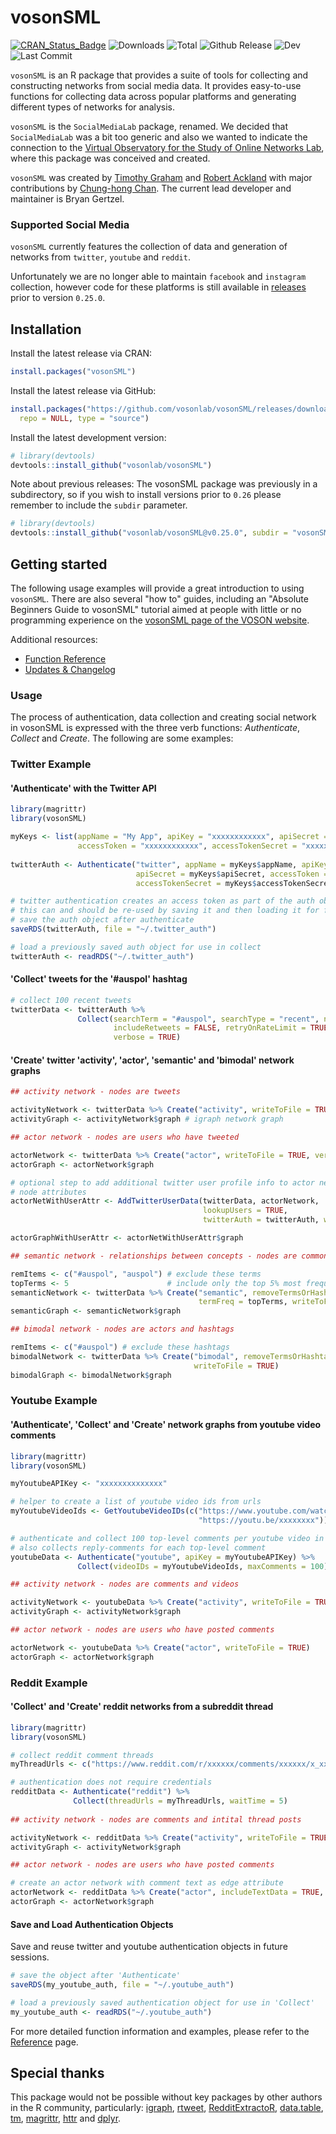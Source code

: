 # vosonSML
[![CRAN_Status_Badge](https://www.r-pkg.org/badges/version/vosonSML)](https://CRAN.R-project.org/package=vosonSML)
![Downloads](https://cranlogs.r-pkg.org/badges/vosonSML)
![Total](https://cranlogs.r-pkg.org/badges/grand-total/vosonSML)
![Github Release](https://img.shields.io/github/release-pre/vosonlab/vosonSML.svg?logo=github&colorB=8065ac)
![Dev](https://img.shields.io/static/v1?label=dev&message=v0.29.0&color=orange&logo=github)
![Last Commit](https://img.shields.io/github/last-commit/vosonlab/vosonSML.svg?logo=github)

`vosonSML` is an R package that provides a suite of tools for collecting and constructing networks from social media data. It provides easy-to-use functions for collecting data across popular platforms and generating different types of networks for analysis.

`vosonSML` is the `SocialMediaLab` package, renamed. We decided that `SocialMediaLab` was a bit too generic and also we wanted to indicate the connection to the [Virtual Observatory for the Study of Online Networks Lab](http://vosonlab.net), where this package was conceived and created.

`vosonSML` was created by [Timothy Graham](http://uq.academia.edu/TimGraham) and [Robert Ackland](https://researchers.anu.edu.au/researchers/ackland-rj) with major contributions by [Chung-hong Chan](https://github.com/chainsawriot). The current lead developer and maintainer is Bryan Gertzel.

### Supported Social Media

`vosonSML` currently features the collection of data and generation of networks from `twitter`, `youtube` and `reddit`. 

Unfortunately we are no longer able to maintain `facebook` and `instagram` collection, however code for these platforms is still available in [releases](https://github.com/vosonlab/vosonSML/releases) prior to version `0.25.0`.

## Installation

Install the latest release via CRAN:
```R
install.packages("vosonSML")
```

Install the latest release via GitHub:
```R
install.packages("https://github.com/vosonlab/vosonSML/releases/download/v0.27.2/vosonSML-0.27.2.tar.gz", 
  repo = NULL, type = "source")
```

Install the latest development version:
```R
# library(devtools)
devtools::install_github("vosonlab/vosonSML")
```

Note about previous releases: The vosonSML package was previously in a subdirectory, so if you wish to install versions prior to `0.26` please remember to include the `subdir` parameter.  
```R
# library(devtools)
devtools::install_github("vosonlab/vosonSML@v0.25.0", subdir = "vosonSML")
```

## Getting started

The following usage examples will provide a great introduction to using `vosonSML`. There are also several "how to" guides, including an "Absolute Beginners Guide to vosonSML" tutorial aimed at people with little or no programming experience on the [vosonSML page of the VOSON website](http://vosonlab.net/SocialMediaLab).

Additional resources:
- [Function Reference](https://vosonlab.github.io/vosonSML/reference/index.html)
- [Updates & Changelog](https://vosonlab.github.io/vosonSML/news/index.html)

### Usage

The process of authentication, data collection and creating social network in vosonSML is expressed with the three verb functions: *Authenticate*, *Collect* and *Create*. The following are some examples:

### Twitter Example

#### 'Authenticate' with the Twitter API
```R
library(magrittr)
library(vosonSML)

myKeys <- list(appName = "My App", apiKey = "xxxxxxxxxxxx", apiSecret = "xxxxxxxxxxxx", 
               accessToken = "xxxxxxxxxxxx", accessTokenSecret = "xxxxxxxxxxxx")
  
twitterAuth <- Authenticate("twitter", appName = myKeys$appName, apiKey = myKeys$apiKey, 
                            apiSecret = myKeys$apiSecret, accessToken = myKeys$accessToken,
                            accessTokenSecret = myKeys$accessTokenSecret)

# twitter authentication creates an access token as part of the auth object
# this can and should be re-used by saving it and then loading it for future sessions
# save the auth object after authenticate 
saveRDS(twitterAuth, file = "~/.twitter_auth")

# load a previously saved auth object for use in collect
twitterAuth <- readRDS("~/.twitter_auth")
```

#### 'Collect' tweets for the '#auspol' hashtag
```R
# collect 100 recent tweets
twitterData <- twitterAuth %>%
               Collect(searchTerm = "#auspol", searchType = "recent", numTweets = 100, 
                       includeRetweets = FALSE, retryOnRateLimit = TRUE, writeToFile = TRUE, 
                       verbose = TRUE)
```

#### 'Create' twitter 'activity', 'actor', 'semantic' and 'bimodal' network graphs
```R
## activity network - nodes are tweets

activityNetwork <- twitterData %>% Create("activity", writeToFile = TRUE)
activityGraph <- activityNetwork$graph # igraph network graph

## actor network - nodes are users who have tweeted

actorNetwork <- twitterData %>% Create("actor", writeToFile = TRUE, verbose = TRUE)
actorGraph <- actorNetwork$graph

# optional step to add additional twitter user profile info to actor network graph as 
# node attributes 
actorNetWithUserAttr <- AddTwitterUserData(twitterData, actorNetwork,
                                           lookupUsers = TRUE, 
                                           twitterAuth = twitterAuth, writeToFile = TRUE)

actorGraphWithUserAttr <- actorNetWithUserAttr$graph

## semantic network - relationships between concepts - nodes are common terms, hashtags and actors

remItems <- c("#auspol", "auspol") # exclude these terms
topTerms <- 5                      # include only the top 5% most frequent terms as nodes
semanticNetwork <- twitterData %>% Create("semantic", removeTermsOrHashtags = remItems, 
                                          termFreq = topTerms, writeToFile = TRUE)
semanticGraph <- semanticNetwork$graph

## bimodal network - nodes are actors and hashtags

remItems <- c("#auspol") # exclude these hashtags
bimodalNetwork <- twitterData %>% Create("bimodal", removeTermsOrHashtags = remItems, 
                                         writeToFile = TRUE)
bimodalGraph <- bimodalNetwork$graph
```

### Youtube Example

#### 'Authenticate', 'Collect' and 'Create' network graphs from youtube video comments
```R
library(magrittr)
library(vosonSML)

myYoutubeAPIKey <- "xxxxxxxxxxxxxx"

# helper to create a list of youtube video ids from urls
myYoutubeVideoIds <- GetYoutubeVideoIDs(c("https://www.youtube.com/watch?v=xxxxxxxx",
                                          "https://youtu.be/xxxxxxxx"))

# authenticate and collect 100 top-level comments per youtube video in list
# also collects reply-comments for each top-level comment
youtubeData <- Authenticate("youtube", apiKey = myYoutubeAPIKey) %>%
               Collect(videoIDs = myYoutubeVideoIds, maxComments = 100)

## activity network - nodes are comments and videos

activityNetwork <- youtubeData %>% Create("activity", writeToFile = TRUE)
activityGraph <- activityNetwork$graph

## actor network - nodes are users who have posted comments

actorNetwork <- youtubeData %>% Create("actor", writeToFile = TRUE)
actorGraph <- actorNetwork$graph                
```

### Reddit Example

#### 'Collect' and 'Create' reddit networks from a subreddit thread
```R
library(magrittr)
library(vosonSML)

# collect reddit comment threads
myThreadUrls <- c("https://www.reddit.com/r/xxxxxx/comments/xxxxxx/x_xxxx_xxxxxxxxx/")

# authentication does not require credentials
redditData <- Authenticate("reddit") %>%
              Collect(threadUrls = myThreadUrls, waitTime = 5)
              
## activity network - nodes are comments and intital thread posts

activityNetwork <- redditData %>% Create("activity", writeToFile = TRUE)
activityGraph <- activityNetwork$graph

## actor network - nodes are users who have posted comments

# create an actor network with comment text as edge attribute
actorNetwork <- redditData %>% Create("actor", includeTextData = TRUE, writeToFile = TRUE)
actorGraph <- actorNetwork$graph

```

#### Save and Load Authentication Objects

Save and reuse twitter and youtube authentication objects in future sessions.
```R
# save the object after 'Authenticate' 
saveRDS(my_youtube_auth, file = "~/.youtube_auth")

# load a previously saved authentication object for use in 'Collect'
my_youtube_auth <- readRDS("~/.youtube_auth")
```
For more detailed function information and examples, please refer to the  [Reference](https://vosonlab.github.io/vosonSML/reference/index.html) page.

## Special thanks

This package would not be possible without key packages by other authors in the R community, particularly: [igraph](https://github.com/igraph/rigraph), [rtweet](https://github.com/mkearney/rtweet), [RedditExtractoR](https://github.com/ivan-rivera/RedditExtractoR), [data.table](https://github.com/Rdatatable/data.table), [tm](https://CRAN.R-project.org/package=tm), [magrittr](https://CRAN.R-project.org/package=magrittr), [httr](https://github.com/hadley/httr) and [dplyr](https://github.com/hadley/dplyr).
